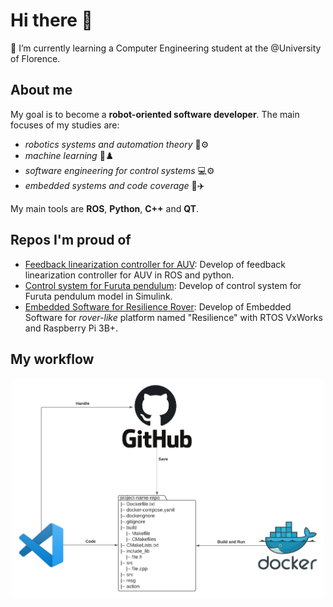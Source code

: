 # Hi there 👋
🌱 I’m currently learning a Computer Engineering student at the @University of Florence.

## About me
 My goal is to become a **robot-oriented software developer**. The main focuses of my studies are: 
- *robotics systems and automation theory* 🤖⚙️
- *machine learning* 🧠♟️
- *software engineering for control systems* 💻⚙️
- *embedded systems and code coverage* 🚀✈️

 My main tools are **ROS**, **Python**, **C++** and **QT**.

## Repos I'm proud of
- [Feedback linearization controller for AUV](https://github.com/AngeloDamante/AUV_feedback_linearization_controller): Develop of feedback linearization controller for AUV in ROS and python.
- [Control system for Furuta pendulum](https://github.com/AngeloDamante/Furuta_pendulum): Develop of control system for Furuta pendulum model in Simulink.
- [Embedded Software for Resilience Rover](https://github.com/AngeloDamante/rover-Raspberry-VxWorks): Develop of Embedded Software for _rover-like_ platform named "Resilience" with RTOS VxWorks and Raspberry Pi 3B+.

## My workflow
<p align="center">
 <img src="Workflow.png" width="500" />
</p>
